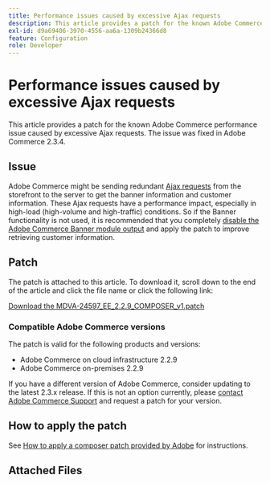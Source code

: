 ```yaml
---
title: Performance issues caused by excessive Ajax requests
description: This article provides a patch for the known Adobe Commerce performance issue caused by excessive Ajax requests. The issue was fixed in Adobe Commerce 2.3.4.
exl-id: d9a69406-3970-4556-aa6a-1309b24366d8
feature: Configuration
role: Developer
---
```

# Performance issues caused by excessive Ajax requests

This article provides a patch for the known Adobe Commerce performance issue caused by excessive Ajax requests. The issue was fixed in Adobe Commerce 2.3.4.

## Issue

Adobe Commerce might be sending redundant [Ajax requests](/help/troubleshooting/miscellaneous/high-throughput-ajax-requests-cause-poor-performance.md) from the storefront to the server to get the banner information and customer information. These Ajax requests have a performance impact, especially in high-load (high-volume and high-traffic) conditions. So if the Banner functionality is not used, it is recommended that you completely [disable the Adobe Commerce Banner module output](/help/troubleshooting/miscellaneous/disable-magento-banner-output-to-improve-site-performance.md) and apply the patch to improve retrieving customer information.

## Patch

The patch is attached to this article. To download it, scroll down to the end of the article and click the file name or click the following link:

 [Download the MDVA-24597\_EE\_2.2.9\_COMPOSER\_v1.patch](assets/MDVA-24597_EE_2.2.9_COMPOSER_v1.patch.zip)

### Compatible Adobe Commerce versions

The patch is valid for the following products and versions:

* Adobe Commerce on cloud infrastructure 2.2.9
* Adobe Commerce on-premises 2.2.9

If you have a different version of Adobe Commerce, consider updating to the latest 2.3.x release. If this is not an option currently, please [contact Adobe Commerce Support](/help/help-center-guide/help-center/magento-help-center-user-guide.md#submit-ticket) and request a patch for your version.

## How to apply the patch

See [How to apply a composer patch provided by Adobe](/help/how-to/general/how-to-apply-a-composer-patch-provided-by-magento.md) for instructions.

## Attached Files
